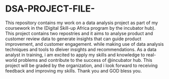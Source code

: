 # DSA-PROJECT-FILE-
This repository contains my work on a data analysis project as part of my coursework in the (Digital Skill-up Africa program by the incubator hub). This project contains two repostries and it aims to analyse product and customer review data to generate insights that can guide product improvement, and customer engagement. while making use of data analysis techniques and tools to dleiver insights and recommendations. As a data analyst in training, i am excited to apply my skills and knowledge to real-world problems and contribute to the success of @incubator hub. This project will be graded by the organization, and i look forward to receiving feedback and improving my skills. Thank you and GOD bless you.
